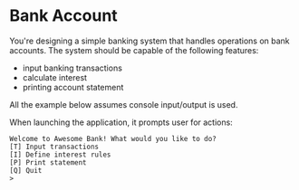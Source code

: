 # Bank Account

You're designing a simple banking system that handles operations on bank accounts. The system should be capable of the following features:
- input banking transactions
- calculate interest
- printing account statement

All the example below assumes console input/output is used. 


When launching the application, it prompts user for actions:
```
Welcome to Awesome Bank! What would you like to do?
[T] Input transactions 
[I] Define interest rules
[P] Print statement
[Q] Quit
>
```
